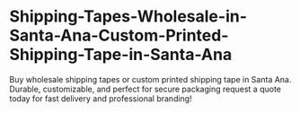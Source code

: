 # Shipping-Tapes-Wholesale-in-Santa-Ana-Custom-Printed-Shipping-Tape-in-Santa-Ana
Buy wholesale shipping tapes or custom printed shipping tape in Santa Ana. Durable, customizable, and perfect for secure packaging request a quote today for fast delivery and professional branding!
